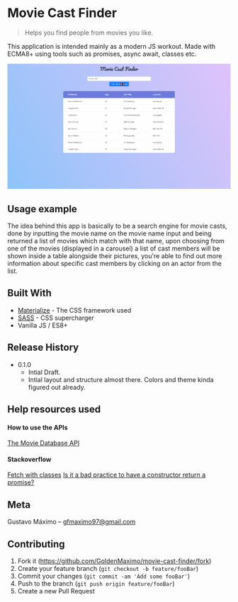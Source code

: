 # Movie Cast Finder
> Helps you find people from movies you like.

This application is intended mainly as a modern JS workout. Made with ECMA8+ using tools such as promises, async await, classes etc.

![](images\readme_header.png)

## Usage example

The idea behind this app is basically to be a search engine for movie casts, done by inputting the movie name on the movie name input and being returned a list of movies which match with that name, upon choosing from one of the movies (displayed in a carousel) a list of cast members will be shown inside a table alongside their pictures, you're able to find out more information about specific cast members by clicking on an actor from the list.

<!-- _For more examples and usage, please refer to the [Wiki][wiki]._ - soon -->

## Built With

* [Materialize](https://materializecss.com/) - The CSS framework used
* [SASS](https://sass-lang.com/) - CSS supercharger
* Vanilla JS / ES8+

## Release History

* 0.1.0
    * Intial Draft.
    * Intial layout and structure almost there. Colors and theme kinda figured out already.

## Help resources used

#### How to use the APIs
[The Movie Database API](https://developers.themoviedb.org/3/getting-started/introduction)

#### Stackoverflow
[Fetch with classes](https://stackoverflow.com/a/39395072/10088643)
[Is it a bad practice to have a constructor return a promise?](https://stackoverflow.com/questions/24398699/is-it-bad-practice-to-have-a-constructor-function-return-a-promise)


## Meta

Gustavo Máximo – gfmaximo97@gmail.com

<!-- Distributed under the XYZ license. See ``LICENSE`` for more information.

[https://github.com/yourname/github-link](https://github.com/dbader/) - soon -->

## Contributing

1. Fork it (<https://github.com/GoldenMaximo/movie-cast-finder/fork>)
2. Create your feature branch (`git checkout -b feature/fooBar`)
3. Commit your changes (`git commit -am 'Add some fooBar'`)
4. Push to the branch (`git push origin feature/fooBar`)
5. Create a new Pull Request

<!-- Markdown link & img dfn's - soon -->
<!-- [npm-image]: https://img.shields.io/npm/v/datadog-metrics.svg?style=flat-square
[npm-url]: https://npmjs.org/package/datadog-metrics
[npm-downloads]: https://img.shields.io/npm/dm/datadog-metrics.svg?style=flat-square
[travis-image]: https://img.shields.io/travis/dbader/node-datadog-metrics/master.svg?style=flat-square
[travis-url]: https://travis-ci.org/dbader/node-datadog-metrics
[wiki]: https://github.com/yourname/yourproject/wiki - soon -->
